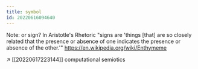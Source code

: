 ```yaml
---
title: symbol
id: 20220616094640
---
```


Note: or sign? In Aristotle's Rhetoric "signs are 'things [that] are so closely related that the presence or absence of one indicates the presence or absence of the other.'"
https://en.wikipedia.org/wiki/Enthymeme

↗ [[20220617223144]] computational semiotics
